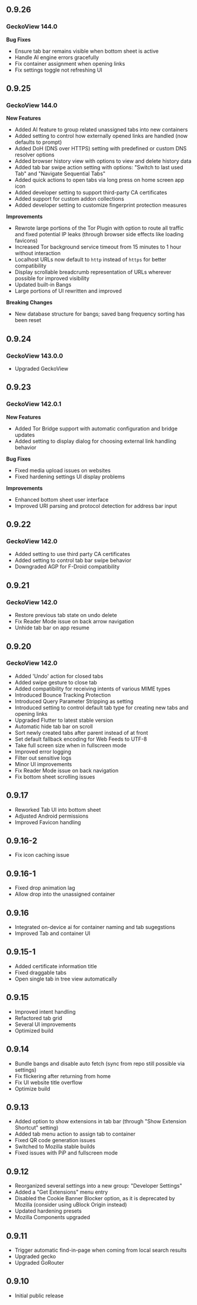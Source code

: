 ## 0.9.26
### GeckoView 144.0

**Bug Fixes**
- Ensure tab bar remains visible when bottom sheet is active
- Handle AI engine errors gracefully
- Fix container assignment when opening links
- Fix settings toggle not refreshing UI

## 0.9.25
### GeckoView 144.0

**New Features**
- Added AI feature to group related unassigned tabs into new containers
- Added setting to control how externally opened links are handled (now defaults to prompt)
- Added DoH (DNS over HTTPS) setting with predefined or custom DNS resolver options
- Added browser history view with options to view and delete history data
- Added tab bar swipe action setting with options: "Switch to last used Tab" and "Navigate Sequential Tabs"
- Added quick actions to open tabs via long press on home screen app icon
- Added developer setting to support third-party CA certificates
- Added support for custom addon collections
- Added developer setting to customize fingerprint protection measures

**Improvements**
- Rewrote large portions of the Tor Plugin with option to route all traffic and fixed potential IP leaks (through browser side effects like loading favicons)
- Increased Tor background service timeout from 15 minutes to 1 hour without interaction
- Localhost URLs now default to `http` instead of `https` for better compatibility
- Display scrollable breadcrumb representation of URLs wherever possible for improved visibility
- Updated built-in Bangs
- Large portions of UI rewritten and improved

**Breaking Changes**
- New database structure for bangs; saved bang frequency sorting has been reset

## 0.9.24
### GeckoView 143.0.0

* Upgraded GeckoView

## 0.9.23
### GeckoView 142.0.1

**New Features**
- Added Tor Bridge support with automatic configuration and bridge updates
- Added setting to display dialog for choosing external link handling behavior

**Bug Fixes**
- Fixed media upload issues on websites
- Fixed hardening settings UI display problems

**Improvements**
- Enhanced bottom sheet user interface
- Improved URI parsing and protocol detection for address bar input

## 0.9.22
### GeckoView 142.0

* Added setting to use third party CA certificates
* Added setting to control tab bar swipe behavior
* Downgraded AGP for F-Droid compatibility

## 0.9.21
### GeckoView 142.0

* Restore previous tab state on undo delete
* Fix Reader Mode issue on back arrow navigation
* Unhide tab bar on app resume

## 0.9.20
### GeckoView 142.0

* Added 'Undo' action for closed tabs
* Added swipe gesture to close tab
* Added compatibility for receiving intents of various MIME types
* Introduced Bounce Tracking Protection
* Introduced Query Parameter Stripping as setting
* Introduced setting to control default tab type for creating new tabs and opening links
* Upgraded Flutter to latest stable version
* Automatic hide tab bar on scroll
* Sort newly created tabs after parent instead of at front
* Set default fallback encoding for Web Feeds to UTF-8
* Take full screen size when in fullscreen mode
* Improved error logging
* Filter out sensitive logs
* Minor UI improvements
* Fix Reader Mode issue on back navigation
* Fix bottom sheet scrolling issues

## 0.9.17

* Reworked Tab UI into bottom sheet
* Adjusted Android permissions
* Improved Favicon handling

## 0.9.16-2

* Fix icon caching issue

## 0.9.16-1

* Fixed drop animation lag
* Allow drop into the unassigned container

## 0.9.16

* Integrated on-device ai for container naming and tab sugegstions
* Improved Tab and container UI

## 0.9.15-1

* Added certificate information title
* Fixed draggable tabs
* Open single tab in tree view automatically

## 0.9.15

* Improved intent handling
* Refactored tab grid
* Several UI improvements
* Optimized build

## 0.9.14

* Bundle bangs and disable auto fetch (sync from repo still possible via settings)
* Fix flickering after returning from home
* Fix UI website title overflow
* Optimize build

## 0.9.13

* Added option to show extensions in tab bar (through "Show Extension Shortcut" setting)
* Added tab menu action to assign tab to container
* Fixed QR code generation issues
* Switched to Mozilla stable builds
* Fixed issues with PiP and fullscreen mode

## 0.9.12

* Reorganized several settings into a new group: "Developer Settings"
* Added a "Get Extensions" menu entry
* Disabled the Cookie Banner Blocker option, as it is deprecated by Mozilla (consider using uBlock Origin instead)
* Updated hardening presets
* Mozilla Components upgraded

## 0.9.11

* Trigger automatic find-in-page when coming from local search results
* Upgraded gecko
* Upgraded GoRouter

## 0.9.10

* Initial public release